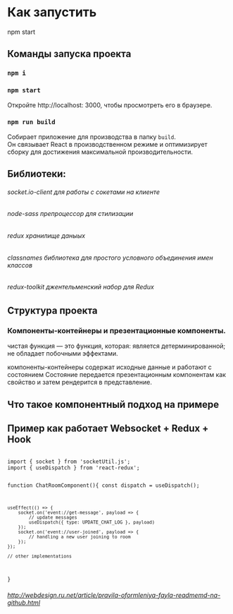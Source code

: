 # Как запустить

npm start

## Команды запуска проекта

### `npm i`
### `npm start`

Откройте http://localhost: 3000, чтобы просмотреть его в браузере.

### `npm run build`

Собирает приложение для производства в папку `build`. \
Он связывает React в производственном режиме и оптимизирует сборку для достижения максимальной производительности.

## Библиотеки:
###### socket.io-client для работы с сокетами на клиенте
###### node-sass препроцессор для стилизации
###### redux хранилище даныых
###### classnames  библиотека для простого условного объединения имен классов
###### redux-toolkit джентельменский набор для Redux

## Структура проекта
### Компоненты-контейнеры и презентационные компоненты.

чистая функция — это функция, которая:
является детерминированной;
не обладает побочными эффектами.

компоненты-контейнеры содержат исходные данные и работают с состоянием
Состояние передается презентационным компонентам как свойство и затем рендерится в представление.

## Что такое компонентный подход на примере 



## Пример как работает Websocket + Redux + Hook

<code>
import { socket } from 'socketUtil.js';
import { useDispatch } from 'react-redux';

function ChatRoomComponent(){
    const dispatch = useDispatch();

    useEffect(() => {
        socket.on('event://get-message', payload => {
            // update messages
            useDispatch({ type: UPDATE_CHAT_LOG }, payload)
        });
        socket.on('event://user-joined', payload => {
            // handling a new user joining to room
        });
    });
    
    // other implementations
  }
</code>

###### http://webdesign.ru.net/article/pravila-oformleniya-fayla-readmemd-na-github.html



